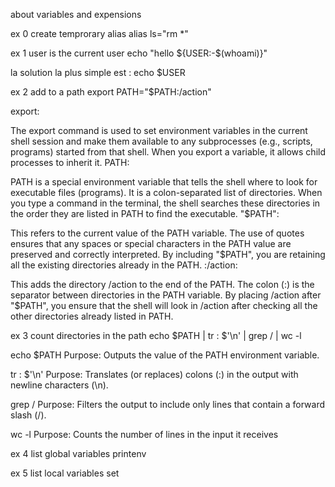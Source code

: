 about variables and expensions

ex 0 create temprorary alias
alias ls="rm *"

ex 1 user is the current user
echo "hello ${USER:-$(whoami)}"

la solution la plus simple est :   echo $USER

ex 2 add to a path
 export PATH="$PATH:/action"

export:

The export command is used to set environment variables in the current shell session and make them available to any subprocesses (e.g., scripts, programs) started from that shell. When you export a variable, it allows child processes to inherit it.
PATH:

PATH is a special environment variable that tells the shell where to look for executable files (programs). It is a colon-separated list of directories. When you type a command in the terminal, the shell searches these directories in the order they are listed in PATH to find the executable.
"$PATH":

This refers to the current value of the PATH variable. The use of quotes ensures that any spaces or special characters in the PATH value are preserved and correctly interpreted. By including "$PATH", you are retaining all the existing directories already in the PATH.
:/action:

This adds the directory /action to the end of the PATH. The colon (:) is the separator between directories in the PATH variable. By placing /action after "$PATH", you ensure that the shell will look in /action after checking all the other directories already listed in PATH.

ex 3 count directories in the path
echo $PATH | tr : $'\n' | grep / | wc -l

echo $PATH
Purpose: Outputs the value of the PATH environment variable.

tr : $'\n'
Purpose: Translates (or replaces) colons (:) in the output with newline characters (\n).

grep /
Purpose: Filters the output to include only lines that contain a forward slash (/).

wc -l
Purpose: Counts the number of lines in the input it receives

ex 4 list global variables
printenv

ex 5 list local variables
set






